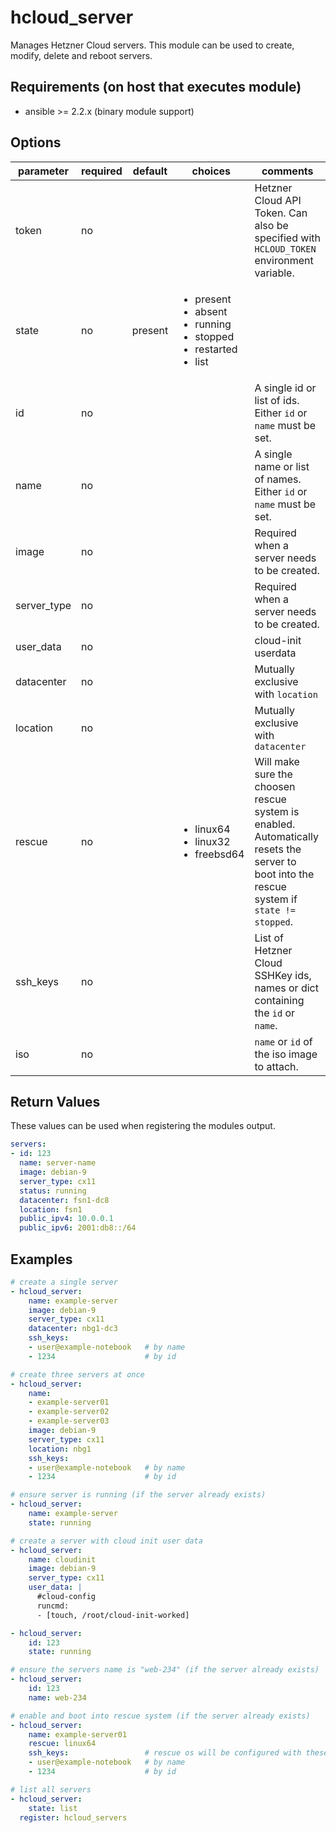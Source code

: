# hcloud_server

Manages Hetzner Cloud servers. This module can be used to create, modify, delete and reboot servers.

## Requirements (on host that executes module)

- ansible >= 2.2.x (binary module support)

## Options

| parameter   | required | default | choices                                                                                                 | comments                                                                                                                                   |
| ----------- | -------- | ------- | ------------------------------------------------------------------------------------------------------- | ------------------------------------------------------------------------------------------------------------------------------------------ |
| token       | no       |         |                                                                                                         | Hetzner Cloud API Token. Can also be specified with `HCLOUD_TOKEN` environment variable.                                                   |
| state       | no       | present | <ul><li>present</li><li>absent</li><li>running</li><li>stopped</li><li>restarted</li><li>list</li></ul> |                                                                                                                                            |
| id          | no       |         |                                                                                                         | A single id or list of ids. Either `id` or `name` must be set.                                                                             |
| name        | no       |         |                                                                                                         | A single name or list of names. Either `id` or `name` must be set.                                                                         |
| image       | no       |         |                                                                                                         | Required when a server needs to be created.                                                                                                |
| server_type | no       |         |                                                                                                         | Required when a server needs to be created.                                                                                                |
| user_data   | no       |         |                                                                                                         | cloud-init userdata                                                                                                                        |
| datacenter  | no       |         |                                                                                                         | Mutually exclusive with `location`                                                                                                         |
| location    | no       |         |                                                                                                         | Mutually exclusive with `datacenter`                                                                                                       |
| rescue      | no       |         | <ul><li>linux64</li><li>linux32</li><li>freebsd64</li></ul>                                             | Will make sure the choosen rescue system is enabled. Automatically resets the server to boot into the rescue system if `state != stopped`. |
| ssh_keys    | no       |         |                                                                                                         | List of Hetzner Cloud SSHKey ids, names or dict containing the `id` or `name`.                                                             |
| iso         | no       |         |                                                                                                         | `name` or `id` of the iso image to attach.                                                                                                 |

## Return Values

These values can be used when registering the modules output.

```yaml
servers:
- id: 123
  name: server-name
  image: debian-9
  server_type: cx11
  status: running
  datacenter: fsn1-dc8
  location: fsn1
  public_ipv4: 10.0.0.1
  public_ipv6: 2001:db8::/64
```

## Examples

```yaml
# create a single server
- hcloud_server:
    name: example-server
    image: debian-9
    server_type: cx11
    datacenter: nbg1-dc3
    ssh_keys:
    - user@example-notebook   # by name
    - 1234                    # by id

# create three servers at once
- hcloud_server:
    name:
    - example-server01
    - example-server02
    - example-server03
    image: debian-9
    server_type: cx11
    location: nbg1
    ssh_keys:
    - user@example-notebook   # by name
    - 1234                    # by id

# ensure server is running (if the server already exists)
- hcloud_server:
    name: example-server
    state: running

# create a server with cloud init user data
- hcloud_server:
    name: cloudinit
    image: debian-9
    server_type: cx11
    user_data: |
      #cloud-config
      runcmd:
      - [touch, /root/cloud-init-worked]

- hcloud_server:
    id: 123
    state: running

# ensure the servers name is "web-234" (if the server already exists)
- hcloud_server:
    id: 123
    name: web-234

# enable and boot into rescue system (if the server already exists)
- hcloud_server:
    name: example-server01
    rescue: linux64
    ssh_keys:                 # rescue os will be configured with these ssh keys
    - user@example-notebook   # by name
    - 1234                    # by id

# list all servers
- hcloud_server:
    state: list
  register: hcloud_servers
```
